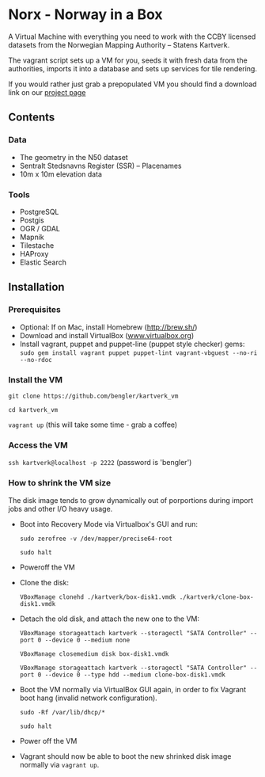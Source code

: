 # Norx - Norway in a Box

A Virtual Machine with everything you need to work with the CCBY licensed datasets from the Norwegian Mapping Authority – Statens Kartverk.

The vagrant script sets up a VM for you, seeds it with fresh data from the authorities, imports it into a database and sets up services for tile rendering.

If you would rather just grab a prepopulated VM you should find a download link on our [project page](http://bengler.no/norx)

## Contents

### Data

* The geometry in the N50 dataset
* Sentralt Stedsnavns Register (SSR) – Placenames
* 10m x 10m elevation data

### Tools

* PostgreSQL
* Postgis
* OGR / GDAL
* Mapnik
* Tilestache
* HAProxy
* Elastic Search

## Installation

### Prerequisites
* Optional: If on Mac, install Homebrew (http://brew.sh/)
* Download and install VirtualBox (www.virtualbox.org)
* Install vagrant, puppet and puppet-line (puppet style checker) gems:
   ``sudo gem install vagrant puppet puppet-lint vagrant-vbguest --no-ri --no-rdoc``

### Install the VM

``git clone https://github.com/bengler/kartverk_vm``

``cd kartverk_vm``

``vagrant up`` (this will take some time - grab a coffee)

### Access the VM

```ssh kartverk@localhost -p 2222``` (password is 'bengler')


### How to shrink the VM size

The disk image tends to grow dynamically out of porportions during import jobs and other I/O heavy usage.

* Boot into Recovery Mode via Virtualbox's GUI and run:

	``sudo zerofree -v /dev/mapper/precise64-root``

	``sudo halt``

* Poweroff the VM

* Clone the disk:

	``VBoxManage clonehd ./kartverk/box-disk1.vmdk ./kartverk/clone-box-disk1.vmdk``

* Detach the old disk, and attach the new one to the VM:

	``VBoxManage storageattach kartverk --storagectl "SATA Controller" --port 0 --device 0 --medium none``

	``VBoxManage closemedium disk box-disk1.vmdk``

	``VBoxManage storageattach kartverk --storagectl "SATA Controller" --port 0 --device 0 --type hdd --medium clone-box-disk1.vmdk``

* Boot the VM normally via VirtualBox GUI again, in order to fix Vagrant boot hang (invalid network configuration).

	``sudo -Rf /var/lib/dhcp/*``

	``sudo halt``

* Power off the VM

* Vagrant should now be able to boot the new shrinked disk image normally via ``vagrant up``.
